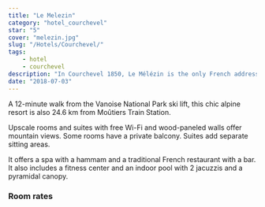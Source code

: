 ```yaml
---
title: "Le Melezin"
category: "hotel_courchevel"
star: "5"
cover: "melezin.jpg"
slug: "/Hotels/Courchevel/"
tags:
    - hotel
    - courchevel
description: "In Courchevel 1850, Le Mélézin is the only French address of Aman Resorts, the most beautiful collection of hotels in the world. The hotel has the distinction of being located directly at the foot of the slopes of Bellecôte in the famous area of ​​the Three Valleys "
date: "2018-07-03"
--- 
```

 
 
<!-- # Description of the Mélézin: -->
A 12-minute walk from the Vanoise National Park ski lift, this chic alpine resort is also 24.6 km from Moûtiers Train Station.

Upscale rooms and suites with free Wi-Fi and wood-paneled walls offer mountain views. Some rooms have a private balcony. Suites add separate sitting areas.

It offers a spa with a hammam and a traditional French restaurant with a bar. It also includes a fitness center and an indoor pool with 2 jacuzzis and a pyramidal canopy.

### Room rates